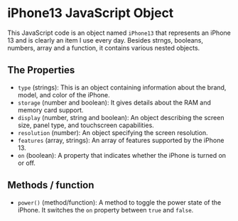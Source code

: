 # iPhone13 JavaScript Object

This JavaScript code is an object named `iPhone13` that represents an iPhone 13 and is clearly an item I use every day. Besides strngs, booleans, numbers, array and a function, it contains various nested objects.

## The Properties

- `type` (strings): This is an object containing information about the brand, model, and color of the iPhone.
- `storage` (number and boolean): It gives details about the RAM and memory card support.
- `display` (number, string and boolean): An object describing the screen size, panel type, and touchscreen capabilities.
- `resolution` (number): An object specifying the screen resolution.
- `features` (array, strings): An array of features supported by the iPhone 13.
- `on` (boolean): A property that indicates whether the iPhone is turned on or off.

## Methods / function
- `power()` (method/function): A method to toggle the power state of the iPhone. It switches the `on` property between `true` and `false`.
